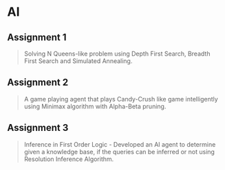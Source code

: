 AI
========

Assignment 1
--------
>Solving N Queens-like problem using Depth First Search, Breadth First Search and Simulated Annealing.

Assignment 2
--------
>A game playing agent that plays Candy-Crush like game intelligently using Minimax algorithm with Alpha-Beta pruning.

Assignment 3
--------
>Inference in First Order Logic - Developed an AI agent to determine given a knowledge base, if the queries can be inferred or not using Resolution Inference Algorithm.
